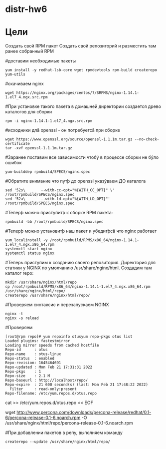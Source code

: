 # distr-hw6

# Цели 

Создать свой RPM пакет
Создать свой репозиторий и разместить там ранее собранный RPM



#доставим необходимые пакеты

  
  `yum install -y redhat-lsb-core wget rpmdevtools rpm-build createrepo yum-utils`
  

#скачиваем nginx

`wget https://nginx.org/packages/centos/7/SRPMS/nginx-1.14.1-1.el7_4.ngx.src.rpm`

#При установке такого пакета в домашней директории создается древо каталогов для сборки

 `rpm -i nginx-1.14.1-1.el7_4.ngx.src.rpm`

#исходники длā openssl - он потребуетсā при сборке

  ```
  wget https://www.openssl.org/source/openssl-1.1.1m.tar.gz --no-check-certificate
  tar -xvf openssl-1.1.1m.tar.gz
  ```

#Заранее поставим все зависимости чтобý в процессе сборки не бýло ошибок


  `yum-builddep rpmbuild/SPECS/nginx.spec`

#Обратите внимание что путþ до openssl указýваем ДО каталога

  ```
  sed '52s\       --with-cc-opt="%{WITH_CC_OPT}" \' /root/rpmbuild/SPECS/nginx.spec
  sed '52a\       --with-ld-opt="%{WITH_LD_OPT}"' /root/rpmbuild/SPECS/nginx.spec
  ```

#Теперþ можно приступитþ к сборке RPM пакета:

  `rpmbuild -bb /root/rpmbuild/SPECS/nginx.spec`

#Теперþ можно установитþ наш пакет и убедитþсā что nginx работает

  ```
  yum localinstall -y /root/rpmbuild/RPMS/x86_64/nginx-1.14.1-1.el7_4.ngx.x86_64.rpm
  systemctl start nginx
  systemctl status nginx
  ```

#Теперь приступим к созданию своего репозитория. Директория для статики у NGINX по
умолчанию /usr/share/nginx/html. Создадим там каталог repo:

  ```
  mkdir /usr/share/nginx/html/repo
  cp /root/rpmbuild/RPMS/x86_64/nginx-1.14.1-1.el7_4.ngx.x86_64.rpm /usr/share/nginx/html/repo/
  createrepo /usr/share/nginx/html/repo/
  ```

#Проверяем синтаксис и перезапускаем NGINX

  ```
  nginx -t
  nginx -s reload
  ```

#Проверяем

```
[root@rpm repo]# yum repoinfo otusyum repo-pkgs otus list
Loaded plugins: fastestmirror
Loading mirror speeds from cached hostfile
Repo-id      : otus
Repo-name    : otus-linux
Repo-status  : enabled
Repo-revision: 1645464691
Repo-updated : Mon Feb 21 17:31:31 2022
Repo-pkgs    : 1
Repo-size    : 2.1 M
Repo-baseurl : http://localhost/repo/
Repo-expire  : 21 600 second(s) (last: Mon Feb 21 17:48:22 2022)
  Filter     : read-only:present
Repo-filename: /etc/yum.repos.d/otus.repo

```

cat >> /etc/yum.repos.d/otus.repo << EOF

wget http://www.percona.com/downloads/percona-release/redhat/0.1-6/percona-release-0.1-6.noarch.rpm -O /usr/share/nginx/html/repo/percona-release-0.1-6.noarch.rpm

#При добавлении пакетов в репу, выполняем команду

  `createrepo --update /usr/share/nginx/html/repo/`

